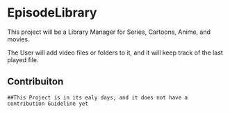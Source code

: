 # EpisodeLibrary

This project will be a Library Manager for Series, Cartoons, Anime, and movies.

The User will add video files or folders to it, and it will keep track of the last played file.

## Contribuiton 

```##This Project is in its ealy days, and it does not have a contribution Guideline yet```
